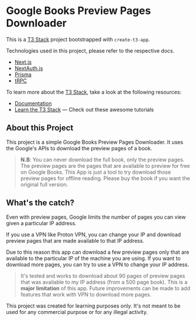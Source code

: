 # Google Books Preview Pages Downloader

This is a [T3 Stack](https://create.t3.gg/) project bootstrapped with `create-t3-app`.

Technologies used in this project, please refer to the respective docs.

- [Next.js](https://nextjs.org)
- [NextAuth.js](https://next-auth.js.org)
- [Prisma](https://prisma.io)
- [tRPC](https://trpc.io)

To learn more about the [T3 Stack](https://create.t3.gg/), take a look at the following resources:

- [Documentation](https://create.t3.gg/)
- [Learn the T3 Stack](https://create.t3.gg/en/faq#what-learning-resources-are-currently-available) — Check out these awesome tutorials

## About this Project

This project is a simple Google Books Preview Pages Downloader. It uses the Google's APIs to download the preview pages of a book.

> **N.B**: You can never download the full book, only the preview pages. The preview pages are the pages that are available to preview for free on Google Books. This App is just a tool to try download those preview pages for offline reading. Please buy the book if you want the original full version.

## What's the catch?

Even with preview pages, Google limits the number of pages you can view given a particular IP address.

If you use a VPN like Proton VPN, you can change your IP and download preview pages that are made available to that IP address.

Due to this reason this app can download a few preview pages only that are available to the particular IP of the machine you are using. If you want to download more pages, you can try to use a VPN to change your IP address.

> It's tested and works to download about 90 pages of preview pages that was available to my IP address (from a 500 page book). This is a **major limitation** of this app.
> Future improvements can be made to add features that work with VPN to download more pages.

This project was created for learning purposes only. It's not meant to be used for any commercial purpose or for any illegal activity.
